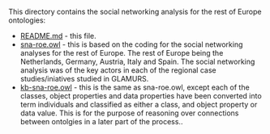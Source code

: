This directory contains the social networking analysis for the rest of Europe ontologies:

+ [README.md](README.md) - this file.
+ [sna-roe.owl](sna-roe.owl) - this is based on the coding for the social networking analyses for the rest of Europe. The rest of Europe being the Netherlands, Germany, Austria, Italy and Spain. The social networking analysis was of the key actors in each of the regional case studies/iniatives studied in GLAMURS.
+ [kb-sna-roe.owl](kb-sna-roe.owl) - this is the same as sna-roe.owl, except each of the classes, object properties and data properties have been converted into term individuals and classified as either a class, and object property or data value. This is for the purpose of reasoning over connections between ontolgies in a later part of the process..